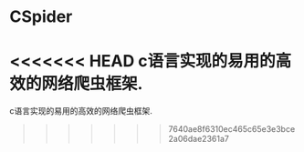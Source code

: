 # CSpider
<<<<<<< HEAD
c语言实现的易用的高效的网络爬虫框架.
=======
c语言实现的易用的高效的网络爬虫框架.
>>>>>>> 7640ae8f6310ec465c65e3e3bce2a06dae2361a7
